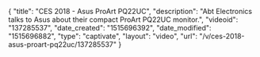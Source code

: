 {
    "title": "CES 2018 - Asus ProArt PQ22UC",
    "description": "Abt Electronics talks to Asus about their compact ProArt PQ22UC monitor.",
    "videoid": "137285537",
    "date_created": "1515696392",
    "date_modified": "1515696882",
    "type": "captivate",
    "layout": "video",
    "url": "\/v\/ces-2018-asus-proart-pq22uc\/137285537"
}